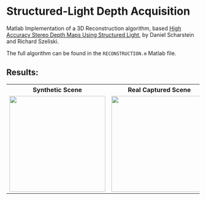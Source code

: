 # Structured-Light Depth Acquisition  

Matlab Implementation of a 3D Reconstruction algorithm, based [High Accuracy Stereo Depth Maps Using Structured Light](http://www.cs.middlebury.edu/~schar/papers/structlight/structlight.pdf), by Daniel Scharstein and Richard Szeliski.  

The full algorithm can be found in the `RECONSTRUCTION.m` Matlab file.  

## Results:  

<table align="center">
    <tr>
      <th>Synthetic Scene</th>
      <th>Real Captured Scene</th>
    </tr>
    <tr>
        <td>
        <img width="250" src="https://raw.githubusercontent.com/germain-hug/Structured-Light-Depth-Acquisition/master/Matlab/results_synth.jpg"></img>
        </td>
        <td>
        <img width="250" src="https://raw.githubusercontent.com/germain-hug/Structured-Light-Depth-Acquisition/master/Matlab/results_raw.jpg"></img>
        </td>
    </tr>
</table>
